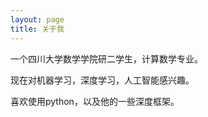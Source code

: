 ```yaml
---
layout: page
title: 关于我 
---
```


一个四川大学数学学院研二学生，计算数学专业。

现在对机器学习，深度学习，人工智能感兴趣。

喜欢使用python，以及他的一些深度框架。



